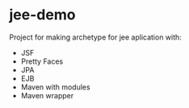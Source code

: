 # jee-demo
Project for making archetype for jee aplication with:
- JSF
- Pretty Faces
- JPA
- EJB
- Maven with modules
- Maven wrapper

